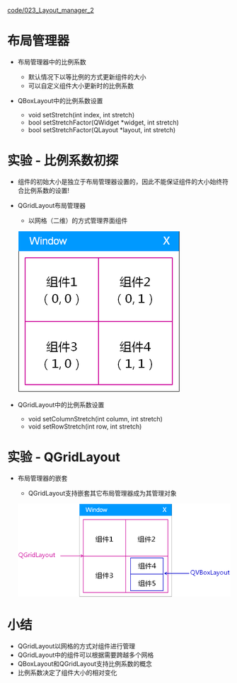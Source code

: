[code/023_Layout_manager_2](code/023_Layout_manager_2)

# 布局管理器
- 布局管理器中的比例系数
    - 默认情况下以等比例的方式更新组件的大小
    - 可以自定义组件大小更新时的比例系数

- QBoxLayout中的比例系数设置
    - void setStretch(int index, int stretch)
    - bool setStretchFactor(QWidget *widget, int stretch)
    - bool setStretchFactor(QLayout *layout, int stretch)

# 实验 - 比例系数初探

- 组件的初始大小是独立于布局管理器设置的，因此不能保证组件的大小始终符合比例系数的设置!

- QGridLayout布局管理器
    - 以网格（二维）的方式管理界面组件

    ![](_v_images_023/1.png)

- QGridLayout中的比例系数设置
    - void setColumnStretch(int column, int stretch)
    - void setRowStretch(int row, int stretch)

# 实验 - QGridLayout

- 布局管理器的嵌套
    - QGridLayout支持嵌套其它布局管理器成为其管理对象

    ![](_v_images_023/2.png)

# 小结
- QGridLayout以网格的方式对组件进行管理
- QGridLayout中的组件可以根据需要跨越多个网格
- QBoxLayout和QGridLayout支持比例系数的概念
- 比例系数决定了组件大小的相对变化